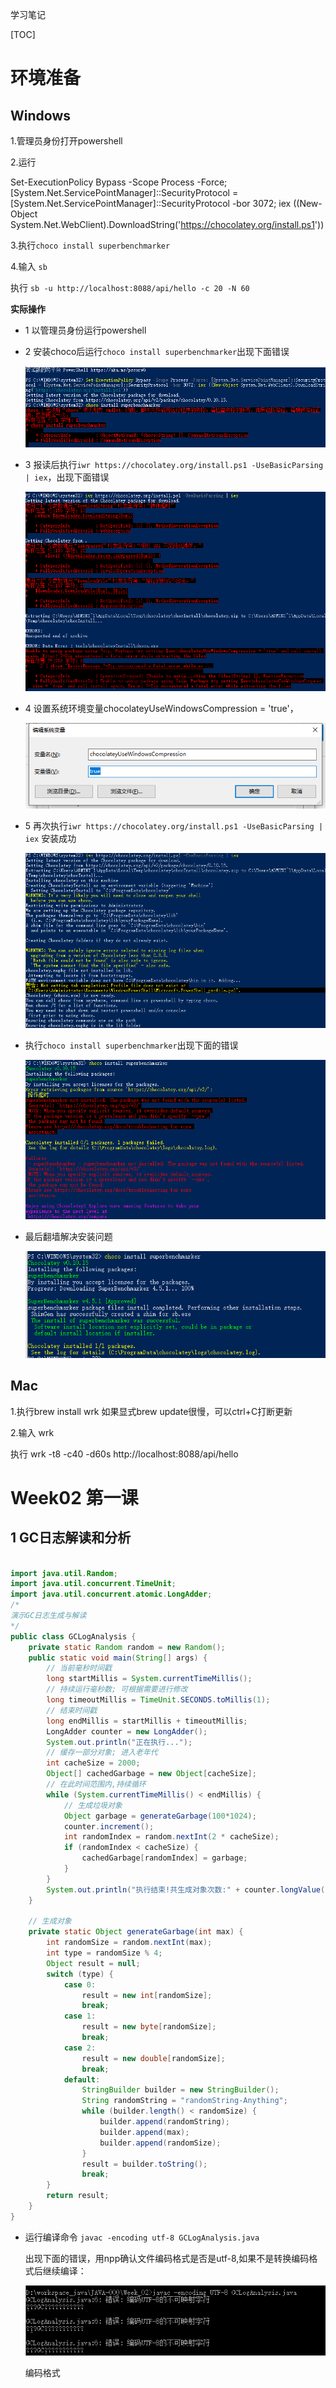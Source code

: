 学习笔记

[TOC]

# 环境准备

## Windows

1.管理员身份打开powershell

2.运行

Set-ExecutionPolicy Bypass -Scope Process -Force; [System.Net.ServicePointManager]::SecurityProtocol = [System.Net.ServicePointManager]::SecurityProtocol -bor 3072; iex ((New-Object System.Net.WebClient).DownloadString('https://chocolatey.org/install.ps1'))

3.执行`choco install superbenchmarker`

4.输入 `sb`

执行 `sb -u http://localhost:8088/api/hello -c 20 -N 60`

**实际操作**

- 1 以管理员身份运行powershell

- 2 安装choco后运行`choco install superbenchmarker`出现下面错误

  ![image-20201024120052243](doc_img/image-20201024120052243.png)

- 3 报读后执行`iwr https://chocolatey.org/install.ps1 -UseBasicParsing | iex`，出现下面错误

  ![image-20201024120737674](doc_img/image-20201024120737674.png)

- 4 设置系统环境变量chocolateyUseWindowsCompression = 'true'，

  ![image-20201024120952221](doc_img/image-20201024120952221.png)

  

- 5 再次执行`iwr https://chocolatey.org/install.ps1 -UseBasicParsing | iex` 安装成功

  ![image-20201024122325187](doc_img/image-20201024122325187.png)

- 执行`choco install superbenchmarker`出现下面的错误

  ![image-20201024122431532](doc_img/image-20201024122431532.png)

- 最后翻墙解决安装问题

  ![image-20201024124852044](doc_img/image-20201024124852044.png)

## Mac

1.执行brew install wrk
如果显式brew update很慢，可以ctrl+C打断更新

2.输入 wrk

执行 wrk -t8 -c40 -d60s http://localhost:8088/api/hello

# Week02 第一课

## 1 GC日志解读和分析

```java

import java.util.Random;
import java.util.concurrent.TimeUnit;
import java.util.concurrent.atomic.LongAdder;
/*
演示GC日志生成与解读
*/
public class GCLogAnalysis {
    private static Random random = new Random();
    public static void main(String[] args) {
        // 当前毫秒时间戳
        long startMillis = System.currentTimeMillis();
        // 持续运行毫秒数; 可根据需要进行修改
        long timeoutMillis = TimeUnit.SECONDS.toMillis(1);
        // 结束时间戳
        long endMillis = startMillis + timeoutMillis;
        LongAdder counter = new LongAdder();
        System.out.println("正在执行...");
        // 缓存一部分对象; 进入老年代
        int cacheSize = 2000;
        Object[] cachedGarbage = new Object[cacheSize];
        // 在此时间范围内,持续循环
        while (System.currentTimeMillis() < endMillis) {
            // 生成垃圾对象
            Object garbage = generateGarbage(100*1024);
            counter.increment();
            int randomIndex = random.nextInt(2 * cacheSize);
            if (randomIndex < cacheSize) {
                cachedGarbage[randomIndex] = garbage;
            }
        }
        System.out.println("执行结束!共生成对象次数:" + counter.longValue());
    }

    // 生成对象
    private static Object generateGarbage(int max) {
        int randomSize = random.nextInt(max);
        int type = randomSize % 4;
        Object result = null;
        switch (type) {
            case 0:
                result = new int[randomSize];
                break;
            case 1:
                result = new byte[randomSize];
                break;
            case 2:
                result = new double[randomSize];
                break;
            default:
                StringBuilder builder = new StringBuilder();
                String randomString = "randomString-Anything";
                while (builder.length() < randomSize) {
                    builder.append(randomString);
                    builder.append(max);
                    builder.append(randomSize);
                }
                result = builder.toString();
                break;
        }
        return result;
    }
}
```

- 运行编译命令 `javac -encoding utf-8 GCLogAnalysis.java`

  出现下面的错误，用npp确认文件编码格式是否是utf-8,如果不是转换编码格式后继续编译：

   ![image-20201024121656847](doc_img/image-20201024121656847.png)

  编码格式

 

